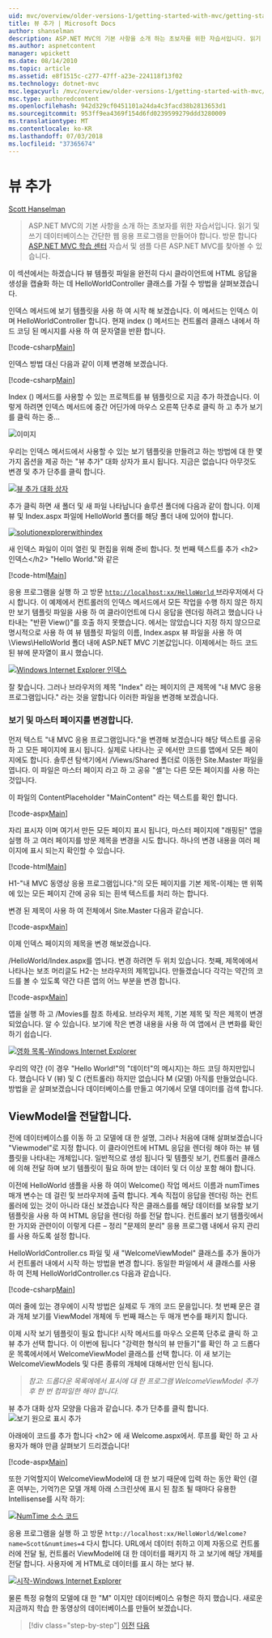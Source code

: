 ```yaml
---
uid: mvc/overview/older-versions-1/getting-started-with-mvc/getting-started-with-mvc-part3
title: 뷰 추가 | Microsoft Docs
author: shanselman
description: ASP.NET MVC의 기본 사항을 소개 하는 초보자를 위한 자습서입니다. 읽기 및 쓰기 데이터베이스에서 간단한 웹 응용 프로그램을 만듭니다.
ms.author: aspnetcontent
manager: wpickett
ms.date: 08/14/2010
ms.topic: article
ms.assetid: e8f1515c-c277-47ff-a23e-224118f13f02
ms.technology: dotnet-mvc
msc.legacyurl: /mvc/overview/older-versions-1/getting-started-with-mvc/getting-started-with-mvc-part3
msc.type: authoredcontent
ms.openlocfilehash: 942d329cf0451101a24da4c3facd38b2813653d1
ms.sourcegitcommit: 953ff9ea4369f154d6fd0239599279ddd3280009
ms.translationtype: MT
ms.contentlocale: ko-KR
ms.lasthandoff: 07/03/2018
ms.locfileid: "37365674"
---
```

<a name="adding-a-view"></a>뷰 추가
====================
[Scott Hanselman](https://github.com/shanselman)

> ASP.NET MVC의 기본 사항을 소개 하는 초보자를 위한 자습서입니다. 읽기 및 쓰기 데이터베이스는 간단한 웹 응용 프로그램을 만들어야 합니다. 방문 합니다 [ASP.NET MVC 학습 센터](../../../index.md) 자습서 및 샘플 다른 ASP.NET MVC를 찾아볼 수 있습니다.


이 섹션에서는 하겠습니다 뷰 템플릿 파일을 완전히 다시 클라이언트에 HTML 응답을 생성을 캡슐화 하는 데 HelloWorldController 클래스를 가질 수 방법을 살펴보겠습니다.

인덱스 메서드에 보기 템플릿을 사용 하 여 시작 해 보겠습니다. 이 메서드는 인덱스 이며 HelloWorldController 합니다. 현재 index () 메서드는 컨트롤러 클래스 내에서 하드 코딩 된 메시지를 사용 하 여 문자열을 반환 합니다.

[!code-csharp[Main](getting-started-with-mvc-part3/samples/sample1.cs)]

인덱스 방법 대신 다음과 같이 이제 변경해 보겠습니다.

[!code-csharp[Main](getting-started-with-mvc-part3/samples/sample2.cs)]

Index () 메서드를 사용할 수 있는 프로젝트를 뷰 템플릿으로 지금 추가 하겠습니다. 이렇게 하려면 인덱스 메서드에 중간 어딘가에 마우스 오른쪽 단추로 클릭 하 고 추가 보기를 클릭 하는 중...

![이미지](getting-started-with-mvc-part3/_static/image1.png)

우리는 인덱스 메서드에서 사용할 수 있는 보기 템플릿을 만들려고 하는 방법에 대 한 몇 가지 옵션을 제공 하는 "뷰 추가" 대화 상자가 표시 됩니다. 지금은 없습니다 아무것도 변경 및 추가 단추를 클릭 합니다.

[![뷰 추가 대화 상자](getting-started-with-mvc-part3/_static/image3.png)](getting-started-with-mvc-part3/_static/image2.png)

추가 클릭 하면 새 폴더 및 새 파일 나타납니다 솔루션 폴더에 다음과 같이 합니다. 이제 뷰 및 Index.aspx 파일에 HelloWorld 폴더를 해당 폴더 내에 있어야 합니다.

[![solutionexplorerwithindex](getting-started-with-mvc-part3/_static/image5.png)](getting-started-with-mvc-part3/_static/image4.png)

새 인덱스 파일이 이미 열린 및 편집을 위해 준비 합니다. 첫 번째 텍스트를 추가 &lt;h2&gt;인덱스&lt;/h2&gt; "Hello World."와 같은

[!code-html[Main](getting-started-with-mvc-part3/samples/sample3.html)]

응용 프로그램을 실행 하 고 방문 [ `http://localhost:xx/HelloWorld` ](http://localhostxx) 브라우저에서 다시 합니다. 이 예제에서 컨트롤러의 인덱스 메서드에서 모든 작업을 수행 하지 않은 하지만 보기 템플릿 파일을 사용 하 여 클라이언트에 다시 응답을 렌더링 하려고 했습니다 나타내는 "반환 View()"를 호출 하지 못했습니다. 에서는 않았습니다 지정 하지 않으므로 명시적으로 사용 하 여 뷰 템플릿 파일의 이름, Index.aspx 뷰 파일을 사용 하 여 \Views\HelloWorld 폴더 내에 ASP.NET MVC 기본값입니다. 이제에서는 하드 코드 된 뷰에 문자열이 표시 했습니다.

[![Windows Internet Explorer 인덱스](getting-started-with-mvc-part3/_static/image7.png)](getting-started-with-mvc-part3/_static/image6.png)

잘 찾습니다. 그러나 브라우저의 제목 "Index" 라는 페이지의 큰 제목에 "내 MVC 응용 프로그램입니다." 라는 것을 알합니다 이러한 파일을 변경해 보겠습니다.

### <a name="changing-views-and-master-pages"></a>보기 및 마스터 페이지를 변경합니다.

먼저 텍스트 "내 MVC 응용 프로그램입니다."을 변경해 보겠습니다 해당 텍스트를 공유 하 고 모든 페이지에 표시 됩니다. 실제로 나타나는 곳 에서만 코드를 앱에서 모든 페이지에도 합니다. 솔루션 탐색기에서 /Views/Shared 폴더로 이동한 Site.Master 파일을 엽니다. 이 파일은 마스터 페이지 라고 하 고 공유 "셸"는 다른 모든 페이지를 사용 하는 것입니다.

이 파일의 ContentPlaceholder "MainContent" 라는 텍스트를 확인 합니다.

[!code-aspx[Main](getting-started-with-mvc-part3/samples/sample4.aspx)]

자리 표시자 이며 여기서 만든 모든 페이지 표시 됩니다, 마스터 페이지에 "래핑된" 앱을 실행 하 고 여러 페이지를 방문 제목을 변경을 시도 합니다. 하나의 변경 내용을 여러 페이지에 표시 되는지 확인할 수 있습니다.

[!code-html[Main](getting-started-with-mvc-part3/samples/sample5.html)]

H1-"내 MVC 동영상 응용 프로그램입니다."의 모든 페이지를 기본 제목-이제는 맨 위쪽에 있는 모든 페이지 간에 공유 되는 흰색 텍스트를 처리 하는 합니다.

변경 된 제목이 사용 하 여 전체에서 Site.Master 다음과 같습니다.

[!code-aspx[Main](getting-started-with-mvc-part3/samples/sample6.aspx)]

이제 인덱스 페이지의 제목을 변경 해보겠습니다.

/HelloWorld/Index.aspx를 엽니다. 변경 하려면 두 위치 있습니다. 첫째, 제목에에서 나타나는 보조 머리글도 H2-는 브라우저의 제목입니다. 만들겠습니다 각각는 약간의 코드를 볼 수 있도록 약간 다른 앱의 어느 부분을 변경 합니다.

[!code-aspx[Main](getting-started-with-mvc-part3/samples/sample7.aspx)]

앱을 실행 하 고 /Movies를 참조 하세요. 브라우저 제목, 기본 제목 및 작은 제목이 변경 되었습니다. 알 수 있습니다. 보기에 작은 변경 내용을 사용 하 여 앱에서 큰 변화를 확인 하기 쉽습니다.

[![영화 목록-Windows Internet Explorer](getting-started-with-mvc-part3/_static/image9.png)](getting-started-with-mvc-part3/_static/image8.png)

우리의 약간 (이 경우 "Hello World!"의 "데이터"의 메시지)는 하드 코딩 하지만입니다. 했습니다 V (뷰) 및 C (컨트롤러) 하지만 없습니다 M (모델) 아직를 만들었습니다. 방법을 곧 살펴보겠습니다 데이터베이스를 만들고 여기에서 모델 데이터를 검색 합니다.

## <a name="passing-a-viewmodel"></a>ViewModel을 전달합니다.

전에 데이터베이스를 이동 하 고 모델에 대 한 설명, 그러나 처음에 대해 살펴보겠습니다 "Viewmodel"로 지정 합니다. 이 클라이언트에 HTML 응답을 렌더링 해야 하는 뷰 템플릿을 나타내는 개체입니다. 일반적으로 생성 됩니다 및 템플릿 보기, 컨트롤러 클래스에 의해 전달 하며 보기 템플릿이 필요 하며 받는 데이터 및 더 이상 포함 해야 합니다.

이전에 HelloWorld 샘플을 사용 하 여이 Welcome() 작업 메서드 이름과 numTimes 매개 변수는 데 걸린 및 브라우저에 출력 합니다. 계속 직접이 응답을 렌더링 하는 컨트롤러에 있는 것이 아니라 대신 보겠습니다 작은 클래스를를 해당 데이터를 보유할 보기 템플릿을 사용 하 여 HTML 응답을 렌더링 하를 전달 합니다. 컨트롤러 보기 템플릿에서 한 가지와 관련이이 이렇게 다른 – 정리 "문제의 분리" 응용 프로그램 내에서 유지 관리를 사용 하도록 설정 합니다.

HelloWorldController.cs 파일 및 새 "WelcomeViewModel" 클래스를 추가 돌아가서 컨트롤러 내에서 시작 하는 방법을 변경 합니다. 동일한 파일에서 새 클래스를 사용 하 여 전체 HelloWorldController.cs 다음과 같습니다.

[!code-csharp[Main](getting-started-with-mvc-part3/samples/sample8.cs)]

여러 줄에 있는 경우에이 시작 방법은 실제로 두 개의 코드 문을입니다. 첫 번째 문은 결과 개체 보기를 ViewModel 개체에 두 번째 패스는 두 매개 변수를 패키지 합니다.

이제 시작 보기 템플릿이 필요 합니다! 시작 메서드를 마우스 오른쪽 단추로 클릭 하 고 뷰 추가 선택 합니다. 이 이번에 됩니다 "강력한 형식의 뷰 만들기"를 확인 하 고 드롭다운 목록에서에서 WelcomeViewModel 클래스를 선택 합니다. 이 새 보기는 WelcomeViewModels 및 다른 종류의 개체에 대해서만 인식 됩니다.

> *참고: 드롭다운 목록에에서 표시에 대 한 프로그램 WelcomeViewModel 추가 후 한 번 컴파일한 해야 합니다.*


뷰 추가 대화 상자 모양을 다음과 같습니다. 추가 단추를 클릭 합니다. ![보기 원으로 표시 추가](getting-started-with-mvc-part3/_static/image10.png)

아래에이 코드를 추가 합니다 &lt;h2&gt; 에 새 Welcome.aspx에서. 루프를 확인 하 고 사용자가 해야 만큼 살펴보기 드리겠습니다!

[!code-aspx[Main](getting-started-with-mvc-part3/samples/sample9.aspx)]

또한 기억할지이 WelcomeViewModel에 대 한 보기 때문에 입력 하는 동안 확인 (결혼 여부는, 기억?)은 모델 개체 아래 스크린샷에 표시 된 참조 될 때마다 유용한 Intellisense를 시작 하기:

[![NumTime 소스 코드](getting-started-with-mvc-part3/_static/image12.png)](getting-started-with-mvc-part3/_static/image11.png)

응용 프로그램을 실행 하 고 방문 `http://localhost:xx/HelloWorld/Welcome?name=Scott&numtimes=4` 다시 합니다. URL에서 데이터 취하고 이제 자동으로 컨트롤러에 전달 될, 컨트롤러 ViewModel에 대 한 데이터를 패키지 하 고 보기에 해당 개체를 전달 합니다. 사용자에 게 HTML로 데이터를 표시 하는 보다 뷰.

[![시작-Windows Internet Explorer](getting-started-with-mvc-part3/_static/image14.png)](getting-started-with-mvc-part3/_static/image13.png)

물론 특정 유형의 모델에 대 한 "M" 이지만 데이터베이스 유형은 하지 했습니다. 새로운 지금까지 학습 한 동영상의 데이터베이스를 만들어 보겠습니다.

> [!div class="step-by-step"]
> [이전](getting-started-with-mvc-part2.md)
> [다음](getting-started-with-mvc-part4.md)
